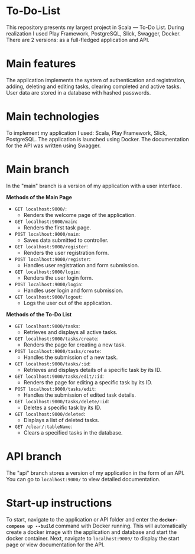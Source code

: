 # To-Do-List
This repository presents my largest project in Scala — To-Do List. 
During realization I used Play Framework, PostgreSQL, Slick, Swagger, Docker. There are 2 versions: as a full-fledged application and API.
# Main features
The application implements the system of authentication and registration, adding, deleting and editing tasks, clearing completed and active tasks. User data are stored in a database with hashed passwords.
# Main technologies
To implement my application I used: Scala, Play Framework, Slick, PostgreSQL. The application is launched using Docker. The documentation for the API was written using Swagger.
# Main branch
In the "main" branch is a version of my application with a user interface.

**Methods of the Main Page**

- `GET localhost:9000/`:
  - Renders the welcome page of the application.
- `GET localhost:9000/main`:
  - Renders the first task page.
- `POST localhost:9000/main`:
  - Saves data submitted to controller.
- `GET localhost:9000/register`:
  - Renders the user registration form.
- `POST localhost:9000/register`:
  - Handles user registration and form submission.
- `GET localhost:9000/login`:
  - Renders the user login form.
- `POST localhost:9000/login`:
  - Handles user login and form submission.
- `GET localhost:9000/logout`:
  - Logs the user out of the application.

**Methods of the To-Do List**

- `GET localhost:9000/tasks`:
  - Retrieves and displays all active tasks.
- `GET localhost:9000/tasks/create`:
  - Renders the page for creating a new task.
- `POST localhost:9000/tasks/create`:
  - Handles the submission of a new task.
- `GET localhost:9000/tasks/:id`:
  - Retrieves and displays details of a specific task by its ID.
- `GET localhost:9000/tasks/edit/:id`:
  - Renders the page for editing a specific task by its ID.
- `POST localhost:9000/tasks/edit`:
  - Handles the submission of edited task details.
- `GET localhost:9000/tasks/delete/:id`:
  - Deletes a specific task by its ID.
- `GET localhost:9000/deleted`:
  - Displays a list of deleted tasks.
- `GET /clear/:tableName`:
  - Clears a specified tasks in the database.
 
 # API branch
The "api" branch stores a version of my application in the form of an API. You can go to `localhost:9000/` to view detailed documentation.

 # Start-up instructions
 To start, navigate to the application or API folder and enter the **`docker-compose up --build`** command with Docker running. This will automatically create a docker image with the application and database and start the docker container. Next, navigate to `localhost:9000/` to display the start page or view documentation for the API.
